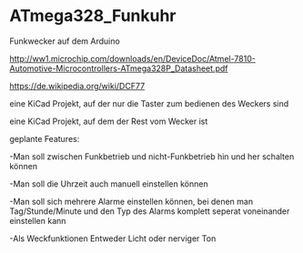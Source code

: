 # ATmega328_Funkuhr
Funkwecker auf dem Arduino

http://ww1.microchip.com/downloads/en/DeviceDoc/Atmel-7810-Automotive-Microcontrollers-ATmega328P_Datasheet.pdf

https://de.wikipedia.org/wiki/DCF77

eine KiCad Projekt, auf der nur die Taster zum bedienen des Weckers sind

eine KiCad Projekt, auf dem der Rest vom Wecker ist

geplante Features:

-Man soll zwischen Funkbetrieb und nicht-Funkbetrieb hin und her schalten können

-Man soll die Uhrzeit auch manuell einstellen können

-Man soll sich mehrere Alarme einstellen können, bei denen man Tag/Stunde/Minute und den Typ des Alarms komplett seperat voneinander einstellen kann

-Als Weckfunktionen Entweder Licht oder nerviger Ton